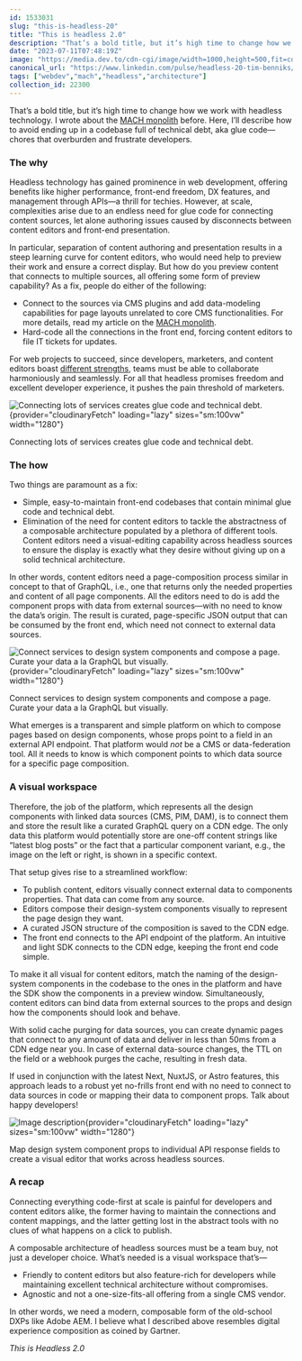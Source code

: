```yaml
---
id: 1533031
slug: "this-is-headless-20"
title: "This is headless 2.0"
description: "That’s a bold title, but it’s high time to change how we work with headless technology. I wrote about..."
date: "2023-07-11T07:48:19Z"
image: "https://media.dev.to/cdn-cgi/image/width=1000,height=500,fit=cover,gravity=auto,format=auto/https%3A%2F%2Fdev-to-uploads.s3.amazonaws.com%2Fuploads%2Farticles%2Fr4ykeb6acv0q288ygpaj.png"
canonical_url: "https://www.linkedin.com/pulse/headless-20-tim-benniks/"
tags: ["webdev","mach","headless","architecture"]
collection_id: 22300
---
```


  

That’s a bold title, but it’s high time to change how we work with headless technology. I wrote about the [MACH monolith](https://www.linkedin.com/pulse/mach-monolith-tim-benniks) before. Here, I’ll describe how to avoid ending up in a codebase full of technical debt, aka glue code—chores that overburden and frustrate developers.

### The why

Headless technology has gained prominence in web development, offering benefits like higher performance, front-end freedom, DX features, and management through APIs—a thrill for techies. However, at scale, complexities arise due to an endless need for glue code for connecting content sources, let alone authoring issues caused by disconnects between content editors and front-end presentation.

In particular, separation of content authoring and presentation results in a steep learning curve for content editors, who would need help to preview their work and ensure a correct display. But how do you preview content that connects to multiple sources, all offering some form of preview capability? As a fix, people do either of the following:

*   Connect to the sources via CMS plugins and add data-modeling capabilities for page layouts unrelated to core CMS functionalities. For more details, read my article on the [MACH monolith](https://www.linkedin.com/pulse/mach-monolith-tim-benniks). 
*   Hard-code all the connections in the front end, forcing content editors to file IT tickets for updates.

For web projects to succeed, since developers, marketers, and content editors boast [different strengths](https://dev.to/timbenniks/level-up-your-collaboration-game-developer-insights-for-winning-with-marketing-pros-17k), teams must be able to collaborate harmoniously and seamlessly. For all that headless promises freedom and excellent developer experience, it pushes the pain threshold of marketers.


![Connecting lots of services creates glue code and technical debt.](https://dev-to-uploads.s3.amazonaws.com/uploads/articles/f7a0lii31280n03qva7v.png){provider="cloudinaryFetch" loading="lazy" sizes="sm:100vw" width="1280"}

Connecting lots of services creates glue code and technical debt.

### The how

Two things are paramount as a fix:

*   Simple, easy-to-maintain front-end codebases that contain minimal glue code and technical debt. 
*   Elimination of the need for content editors to tackle the abstractness of a composable architecture populated by a plethora of different tools. Content editors need a visual-editing capability across headless sources to ensure the display is exactly what they desire without giving up on a solid technical architecture.

In other words, content editors need a page-composition process similar in concept to that of GraphQL, i.e., one that returns only the needed properties and content of all page components. All the editors need to do is add the component props with data from external sources—with no need to know the data’s origin. The result is curated, page-specific JSON output that can be consumed by the front end, which need not connect to external data sources.


![Connect services to design system components and compose a page. Curate your data a la GraphQL but visually.](https://dev-to-uploads.s3.amazonaws.com/uploads/articles/fu1m8gqp9r20nq7fx7dy.png){provider="cloudinaryFetch" loading="lazy" sizes="sm:100vw" width="1280"}

Connect services to design system components and compose a page. Curate your data a la GraphQL but visually.

What emerges is a transparent and simple platform on which to compose pages based on design components, whose props point to a field in an external API endpoint. That platform would _not_ be a CMS or data-federation tool. All it needs to know is which component points to which data source for a specific page composition.

### A visual workspace

Therefore, the job of the platform, which represents all the design components with linked data sources (CMS, PIM, DAM), is to connect them and store the result like a curated GraphQL query on a CDN edge. The only data this platform would potentially store are one-off content strings like “latest blog posts” or the fact that a particular component variant, e.g., the image on the left or right, is shown in a specific context.

That setup gives rise to a streamlined workflow:

*   To publish content, editors visually connect external data to components properties. That data can come from any source.
*   Editors compose their design-system components visually to represent the page design they want.
*   A curated JSON structure of the composition is saved to the CDN edge.
*   The front end connects to the API endpoint of the platform. An intuitive and light SDK connects to the CDN edge, keeping the front end code simple.

To make it all visual for content editors, match the naming of the design-system components in the codebase to the ones in the platform and have the SDK show the components in a preview window. Simultaneously, content editors can bind data from external sources to the props and design how the components should look and behave.

With solid cache purging for data sources, you can create dynamic pages that connect to any amount of data and deliver in less than 50ms from a CDN edge near you. In case of external data-source changes, the TTL on the field or a webhook purges the cache, resulting in fresh data. 

If used in conjunction with the latest Next, NuxtJS, or Astro features, this approach leads to a robust yet no-frills front end with no need to connect to data sources in code or mapping their data to component props. Talk about happy developers!


![Image description](https://dev-to-uploads.s3.amazonaws.com/uploads/articles/gxchvyapco21ibgpkxl9.png){provider="cloudinaryFetch" loading="lazy" sizes="sm:100vw" width="1280"}

Map design system component props to individual API response fields to create a visual editor that works across headless sources.

### A recap

Connecting everything code-first at scale is painful for developers and content editors alike, the former having to maintain the connections and content mappings, and the latter getting lost in the abstract tools with no clues of what happens on a click to publish.

A composable architecture of headless sources must be a team buy, not just a developer choice. What’s needed is a visual workspace that’s—

*   Friendly to content editors but also feature-rich for developers while maintaining excellent technical architecture without compromises. 
*   Agnostic and not a one-size-fits-all offering from a single CMS vendor. 

In other words, we need a modern, composable form of the old-school DXPs like Adobe AEM. I believe what I described above resembles digital experience composition as coined by Gartner.

_This is Headless 2.0_